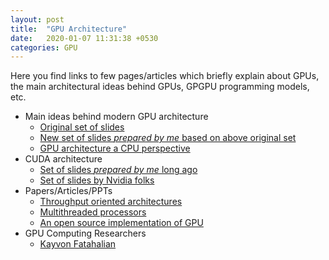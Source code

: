 ```yaml
---
layout: post
title:  "GPU Architecture"
date:   2020-01-07 11:31:38 +0530
categories: GPU
---
```


Here you find links to few pages/articles which briefly explain about GPUs, the main architectural ideas behind GPUs, GPGPU programming models, etc.

* Main ideas behind modern GPU architecture
  * [Original set of slides][1]
  * [New set of slides *prepared by me* based on above original set][2]
  * [GPU architecture a CPU perspective][7]
* CUDA architecture
  * [Set of slides *prepared by me* long ago][3]
  * [Set of slides by Nvidia folks][4]
* Papers/Articles/PPTs
  * [Throughput oriented architectures][5]
  * [Multithreaded processors][6]
  * [An open source implementation of GPU][8]
* GPU Computing Researchers
  * [Kayvon Fatahalian][9]

[1]: https://www.cs.cmu.edu/afs/cs/academic/class/15462-f11/www/lec_slides/lec19.pdf
[2]: /files/GPU/How_GPUs_Work.pptx
[3]: /files/GPU/GPGPU_Computing_Using_CUDA.pptx
[4]: /files/GPU/Modern_GPU_Architecture_Nvidia.pdf
[5]: /files/GPU/Throughput-Oriented-Architectures.pdf
[6]: /files/GPU/Multithreaded_Processors.pdf
[7]: /files/GPU/GPU_Architectures_A_CPU_Perspective.pdf
[8]: /files/GPU/MIAOW-TACO-GPGPU.pdf
[9]: http://graphics.stanford.edu/~kayvonf/
